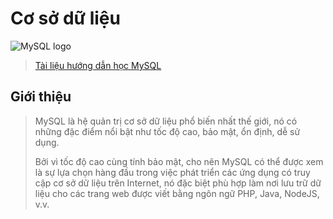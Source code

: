 # Cơ sở dữ liệu

![MySQL logo](https://labs.mysql.com/common/logos/mysql-logo.svg)

> [Tài liệu hướng dẫn học MySQL](https://www.w3schools.com/mysql/default.asp)

## Giới thiệu

> MySQL là hệ quản trị cơ sở dữ liệu phổ biến nhất thế giới, nó có những đặc điểm nổi bật như tốc độ cao, bảo mật, ổn định, dễ sử dụng.
>
> Bởi vì tốc độ cao cùng tính bảo mật, cho nên MySQL có thể được xem là sự lựa chọn hàng đầu trong việc phát triển các ứng dụng có truy cập cơ sở dữ liệu trên Internet, nó đặc biệt phù hợp làm nơi lưu trữ dữ liệu cho các trang web được viết bằng ngôn ngữ PHP, Java, NodeJS, v.v.
